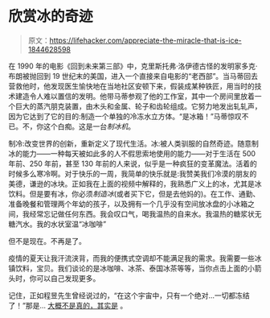 # 欣赏冰的奇迹

> 原文：<https://lifehacker.com/appreciate-the-miracle-that-is-ice-1844628598>

在 1990 年的电影《回到未来第三部》中，克里斯托弗·洛伊德古怪的发明家多克·布朗被抛回到 19 世纪末的美国，进入一个直接来自电影的“老西部”。当马蒂回去营救他时，他发现医生愉快地在当地社区安顿下来，假装成某种铁匠，用当时的技术建造令人难以置信的发明。他带马蒂参观了他的工作室，其中一个房间里放着一个巨大的蒸汽朋克装置，由木头和金属、轮子和齿轮组成。它努力地发出轧轧声，因为它达到了它的目的:制造一个单独的冷冻水立方体。“是冰箱！”马蒂惊叹不已。不，你这个白痴。这是一台*制冰机*。



制冷:改变世界的创新，重新定义了现代生活。冰:被人类驯服的自然奇迹。随意制冰的能力——一种每天被如此多的人不假思索地使用的能力——对于生活在 500 年前、250 年前，甚至 130 年前的人来说，似乎是一种疯狂的变革魔法。活着的时候多么寒冷啊。对于快乐的一周，我简单的快乐就是:我赞美我们冷漠的朋友的美德，谦逊的冰块。正如我在上面的视频中解释的，我熟悉广义上的冰，尤其是冰饮料。但是要有冰，你必须*制造冰*(或者买下它，但是去他妈的)。在工作、通勤、准备晚餐和管理两个年幼的孩子，以及拥有一个几乎没有空间放冰盘的小冰箱之间，我经常忘记做任何东西。我会叹口气，喝我温热的自来水。我温热的糖浆状无糖汽水。我的水状室温“冰咖啡”

但不是现在。不再是了。

疫情的夏天让我汗流浃背，而我的便携式空调却不能满足我的需求。我需要一些冰镇饮料，宝贝。我们谈论的是冰咖啡、冰茶、泰国冰茶等等，当你点击上面的小箭头时，你可以自己发现更多。

记住，正如程昱先生曾经说过的，“在这个宇宙中，只有一个绝对...一切都冻结了！”那是... [大概不是真的，其实是](https://cryo.gsfc.nasa.gov/introduction/liquid_helium.html#:~:text=Helium%20does%20not%20freeze%20at,point%20of%20nitrogen%20are%20needed.) 。